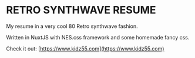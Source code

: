 # RETRO SYNTHWAVE RESUME

My resume in a very cool 80 Retro synthwave fashion.

Written in NuxtJS with NES.css framework and some homemade fancy css.

Check it out: [https://www.kidz55.com](https://www.kidz55.com)